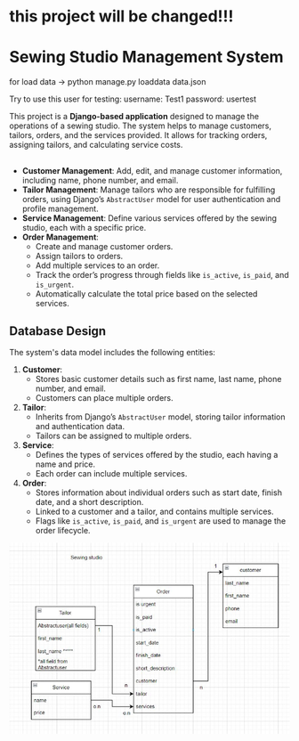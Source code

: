 # this project will be changed!!!

# Sewing Studio Management System

 for load data -> python manage.py loaddata data.json

Try to use this user for testing:
username: Test1
password: usertest

This project is a **Django-based application** designed to manage the operations of a sewing studio. The system helps to manage customers, tailors, orders, and the services provided. It allows for tracking orders, assigning tailors, and calculating service costs.

## 

- **Customer Management**: Add, edit, and manage customer information, including name, phone number, and email.
- **Tailor Management**: Manage tailors who are responsible for fulfilling orders, using Django’s `AbstractUser` model for user authentication and profile management.
- **Service Management**: Define various services offered by the sewing studio, each with a specific price.
- **Order Management**:
    - Create and manage customer orders.
    - Assign tailors to orders.
    - Add multiple services to an order.
    - Track the order’s progress through fields like `is_active`, `is_paid`, and `is_urgent`.
    - Automatically calculate the total price based on the selected services.

## Database Design

The system's data model includes the following entities:

1. **Customer**:
    - Stores basic customer details such as first name, last name, phone number, and email.
    - Customers can place multiple orders.
2. **Tailor**:
    - Inherits from Django’s `AbstractUser` model, storing tailor information and authentication data.
    - Tailors can be assigned to multiple orders.
3. **Service**:
    - Defines the types of services offered by the studio, each having a name and price.
    - Each order can include multiple services.
4. **Order**:
    - Stores information about individual orders such as start date, finish date, and a short description.
    - Linked to a customer and a tailor, and contains multiple services.
    - Flags like `is_active`, `is_paid`, and `is_urgent` are used to manage the order lifecycle.

![models.jpg](static%2Fimages%2Fmodels.jpg)